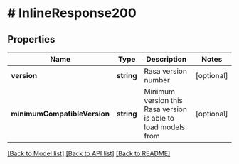# # InlineResponse200

## Properties

Name | Type | Description | Notes
------------ | ------------- | ------------- | -------------
**version** | **string** | Rasa version number | [optional]
**minimumCompatibleVersion** | **string** | Minimum version this Rasa version is able to load models from | [optional]

[[Back to Model list]](../../README.md#models) [[Back to API list]](../../README.md#endpoints) [[Back to README]](../../README.md)
